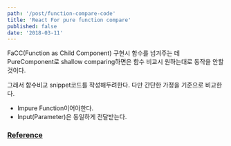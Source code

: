 ```yaml
---
path: '/post/function-compare-code'
title: 'React For pure function compare'
published: false
date: '2018-03-11'
---
```


FaCC(Function as Child Component) 구현시 함수를 넘겨주는 데 PureComponent로 shallow comparing하면은 함수 비교시 원하는대로 동작을 안할 것이다. <br/>

그래서 함수비교 snippet코드를 작성해두려한다.
다만 간단한 가정을 기준으로 비교한다.

- Impure Function이어야한다.
- Input(Parameter)은 동일하게 전달받는다.

### [Reference](https://github.com/facebook/create-react-app/blob/next/packages/react-scripts/template/README.md#adding-custom-environment-variables)
